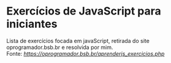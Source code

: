# Exercícios de JavaScript para iniciantes

Lista de exercícios focada em javaScript, retirada do site oprogramador.bsb.br e resolvida por mim.<br>
Fonte: *https://oprogramador.bsb.br/aprenderjs_exercicios.php*
